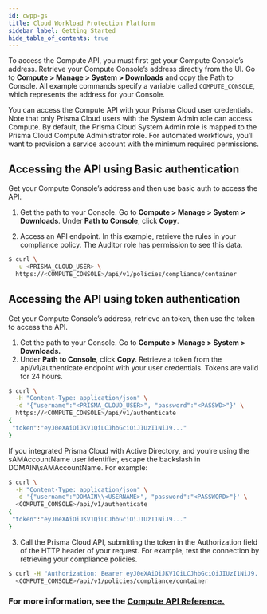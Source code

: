 ```yaml
---
id: cwpp-gs
title: Cloud Workload Protection Platform
sidebar_label: Getting Started
hide_table_of_contents: true
---
```


To access the Compute API, you must first get your Compute Console’s address. Retrieve your Compute Console’s address directly from the UI. Go to **Compute > Manage > System > Downloads** and copy the Path to Console. All example commands specify a variable called `COMPUTE_CONSOLE`, which represents the address for your Console.

You can access the Compute API with your Prisma Cloud user credentials. Note that only Prisma Cloud users with the System Admin role can access Compute. By default, the Prisma Cloud System Admin role is mapped to the Prisma Cloud Compute Administrator role.
For automated workflows, you’ll want to provision a service account with the minimum required permissions.

## Accessing the API using Basic authentication
Get your Compute Console’s address and then use basic auth to access the API.

1. Get the path to your Console.
Go to **Compute > Manage > System > Downloads**.
Under **Path to Console**, click **Copy**.

2. Access an API endpoint.
In this example, retrieve the rules in your compliance policy. The Auditor role has permission to see this data.
```bash
$ curl \
  -u <PRISMA_CLOUD_USER> \
  https://<COMPUTE_CONSOLE>/api/v1/policies/compliance/container
```

## Accessing the API using token authentication
Get your Compute Console’s address, retrieve an token, then use the token to access the API.
1. Get the path to your Console.
Go to **Compute > Manage > System > Downloads.**
2. Under **Path to Console**, click **Copy**.
Retrieve a token from the api/v1/authenticate endpoint with your user credentials. Tokens are valid for 24 hours.
```bash
$ curl \
  -H "Content-Type: application/json" \
  -d '{"username":"<PRISMA_CLOUD_USER>", "password":"<PASSWD>"}' \
  https://<COMPUTE_CONSOLE>/api/v1/authenticate
{
 "token":"eyJ0eXAiOiJKV1QiLCJhbGciOiJIUzI1NiJ9..."
}
```
If you integrated Prisma Cloud with Active Directory, and you’re using the sAMAccountName user identifier, escape the backslash in DOMAIN\sAMAccountName. For example:
```bash
$ curl \
  -H "Content-Type: application/json" \
  -d '{"username":"DOMAIN\\<USERNAME>", "password":"<PASSWORD>"}' \
  <COMPUTE_CONSOLE>/api/v1/authenticate
{
 "token":"eyJ0eXAiOiJKV1QiLCJhbGciOiJIUzI1NiJ9..."
}
```
3. Call the Prisma Cloud API, submitting the token in the Authorization field of the HTTP header of your request.
For example, test the connection by retrieving your compliance policies.
```bash
$ curl -H "Authorization: Bearer eyJ0eXAiOiJKV1QiLCJhbGciOiJIUzI1NiJ9..." \
  <COMPUTE_CONSOLE>/api/v1/policies/compliance/container
  ```


  ### For more information, see the [Compute API Reference.](https://cdn.twistlock.com/docs/api/twistlock_api.html)